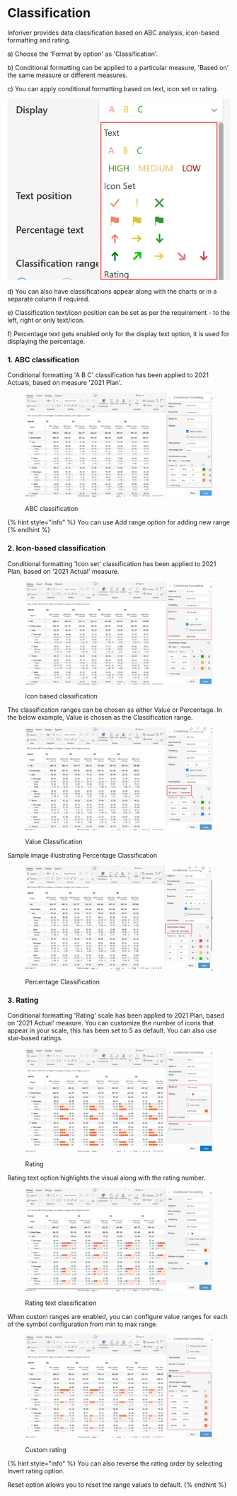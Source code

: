 # Classification

Inforiver provides data classification based on ABC analysis, icon-based formatting and rating.

a) Choose the 'Format by option' as 'Classification'.

b) Conditional formatting can be applied to a particular measure, 'Based on' the same measure or different measures.

c) You can apply conditional formatting based on text, icon set or rating.

![](../../../.gitbook/assets/image.png)

d) You can also have classifications appear along with the charts or in a separate column if required.

e) Classification text/icon position can be set as per the requirement - to the left, right or only text/icon.

f) Percentage text gets enabled only for the display text option, it is used for displaying the percentage.

### 1. ABC classification

Conditional formatting 'A B C' classification has been applied to 2021 Actuals, based on measure '2021 Plan'.

<figure><img src="../../../.gitbook/assets/ABC classification.png" alt=""><figcaption><p>ABC classification</p></figcaption></figure>

{% hint style="info" %}
You can use Add range option for adding new range&#x20;
{% endhint %}

### 2. Icon-based classification

Conditional formatting 'Icon set' classification has been applied to 2021 Plan, based on '2021 Actual' measure.

<figure><img src="../../../.gitbook/assets/IconSet.png" alt=""><figcaption><p>Icon based classification</p></figcaption></figure>

The classification ranges can be chosen as either Value or Percentage. In the below example, Value is chosen as the Classification range.

<figure><img src="../../../.gitbook/assets/Value as Classification.png" alt=""><figcaption><p>Value Classification</p></figcaption></figure>

Sample image illustrating Percentage Classification

<figure><img src="../../../.gitbook/assets/Percentage Classification Range.png" alt=""><figcaption><p>Percentage Classification</p></figcaption></figure>

### 3. Rating

Conditional formatting 'Rating' scale has been applied to 2021 Plan, based on '2021 Actual' measure. You can customize the number of icons that appear in your scale, this has been set to 5 as default. You can also use star-based ratings.

<figure><img src="../../../.gitbook/assets/Rating (1).png" alt=""><figcaption><p>Rating</p></figcaption></figure>

Rating text option highlights the visual along with the rating number.&#x20;

<figure><img src="../../../.gitbook/assets/Rating text.png" alt=""><figcaption><p>Rating text classification</p></figcaption></figure>

When custom ranges are enabled, you can configure value ranges for each of the symbol configuration from min to max range.

<figure><img src="../../../.gitbook/assets/customrate.png" alt=""><figcaption><p>Custom rating</p></figcaption></figure>

{% hint style="info" %}
You can also reverse the rating order by selecting Invert rating option.

Reset option allows you to reset the range values to default.
{% endhint %}
